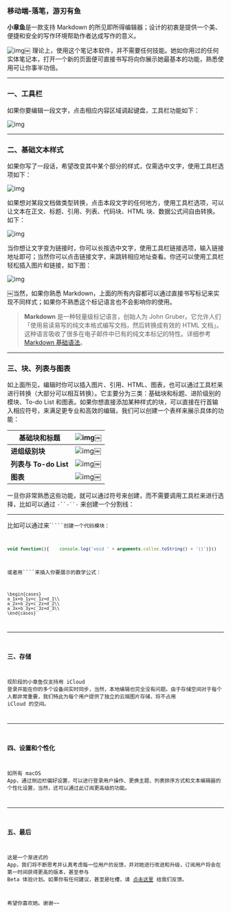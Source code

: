 ### 移动端-落笔，游刃有鱼

**小章鱼**是一款支持 Markdown 的所见即所得编辑器；设计的初衷是提供一个美、便捷和安全的写作环境帮助作者达成写作的意义。

![img](https:/shimodev.com/octopus-api/files/basic/_a9c0ab14a845ac6ed61b710e60555386/md5/0d84226bad4594981c42244b298e735b.png)￼ 理论上，使用这个笔记本软件，并不需要任何技能。她如你用过的任何实体笔记本，打开一个新的页面便可直接书写将向你展示她最基本的功能，熟悉使用可让你事半功倍。

------

### 一、工具栏

如果你要编辑一段文字，点击相应内容区域调起键盘，工具栏功能如下：

![img](https:/shimodev.com/octopus-api/files/basic/_a9c0ab14a845ac6ed61b710e60555386/md5/7ad9cb3fd0c62ea2c3b8324b9178097d.png)

------

### 二、基础文本样式

如果你写了一段话，希望改变其中某个部分的样式，仅需选中文字，使用工具栏选项如下：

![img](https:/shimodev.com/octopus-api/files/basic/_a9c0ab14a845ac6ed61b710e60555386/md5/0bf01feeb3a4bcf3b12d9f74d0836042.png)

如果想对某段文档做类型转换，点击本段文字的任何地方，使用工具栏选项，可以让文本在正文、标题、引用、列表、代码块、HTML 块、数据公式间自由转换。如下：

![img](https:/shimodev.com/octopus-api/files/basic/_a9c0ab14a845ac6ed61b710e60555386/md5/5244b374c9a258dafcf7d838679351a8.png)

当你想让文字变为链接时，你可以长按选中文字，使用工具栏链接选项，输入链接地址即可；当然你可以点击链接文字，来跳转相应地址查看。你还可以使用工具栏轻松插入图片和链接，如下图：

![img](https:/shimodev.com/octopus-api/files/basic/_a9c0ab14a845ac6ed61b710e60555386/md5/af0f77e971e6beba2c082078cfaae415.png)

￼当然，如果你熟悉 Markdown，上面的所有内容都可以通过直接书写标记来实现不同样式；如果你不熟悉这个标记语言也不会影响你的使用。

> **Markdown** 是一种轻量级标记语言，创始人为 John Gruber。它允许人们「使用易读易写的纯文本格式编写文档，然后转换成有效的 HTML 文档」。这种语言吸收了很多在电子邮件中已有的纯文本标记的特性。详细参考 [Markdown 基础语法](https://markdown-zh.readthedocs.io/en/latest/blockelements/)。

------

### 三、块、列表与图表

如上面所见，编辑时你可以插入图片、引用、HTML、图表，也可以通过工具栏来进行转换（大部分可以相互转换）。它主要分为三类：基础块和标题、进阶级别的模块、To-do List 和图表。如果你想直接添加某种样式的块，可以直接在行首输入相应符号，来满足更专业和高效的编辑，我们可以创建一个表样来展示具体的功能：

| **基础块和标题**      | ![img](https:/shimodev.com/octopus-api/files/basic/_a9c0ab14a845ac6ed61b710e60555386/md5/4038f98ca4f28751f18b782b3bbf8bf0.png)￼ |
| --------------------- | ------------------------------------------------------------ |
| **进组级别块**        | ![img](https:/shimodev.com/octopus-api/files/basic/_a9c0ab14a845ac6ed61b710e60555386/md5/2e4cd2045cf3749e565511950c7fef52.png)￼ |
| **列表与 To-do List** | ![img](https:/shimodev.com/octopus-api/files/basic/_a9c0ab14a845ac6ed61b710e60555386/md5/bf48b720f92878fd881069eb3355996b.png)￼ |
| **图表**              | ![img](https:/shimodev.com/octopus-api/files/basic/_a9c0ab14a845ac6ed61b710e60555386/md5/cb61a0f67df469dca6a4879ddf06ae74.png)￼ |

一旦你非常熟悉这些功能，就可以通过符号来创建，而不需要调用工具栏来进行选择，比如可以通过 `-``-``-` 来创建一个分割线：

------

比如可以通过来`</code><code>````创建一个代码模块：

```javascript
void function(){    console.log('void ' + arguments.callee.toString() + '()')}()
```

或者用````来插入你要展示的数学公式：

```
\begin{cases}
a_1x+b_1y+c_1z=d_1\\
a_2x+b_2y+c_2z=d_2\\
a_3x+b_3y+c_3z=d_3\\
\end{cases}
```

------

### 三、存储

现阶段的小章鱼仅支持用 iCloud 登录并能在你的多个设备间实时同步，当然，本地编辑也完全没有问题。由于存储空间对于每个人都非常重要，我们特此为每个用户提供了独立的云端图片存储，将不占用 iCloud 的空间。

------

### 四、设置和个性化

如所有 macOS App，通过侧边栏偏好设置，可以进行登录用户操作、更换主题、列表排序方式和文本编辑器的个性化设置，当然，还可以通过此订阅更高级的功能。

------

### 五、最后

这是一个渐进式的 App，我们将不断思考并认真考虑每一位用户的反馈，并对她进行改进和升级，订阅用户将会在第一时间获得更高的版本，甚至参与 Beta 体验计划。如果你有任何建议，甚至是吐槽，请 [点击这里](https://fankui.shimo.im/?add=小章鱼) 给我们反馈。

希望你喜欢她。谢谢~~
